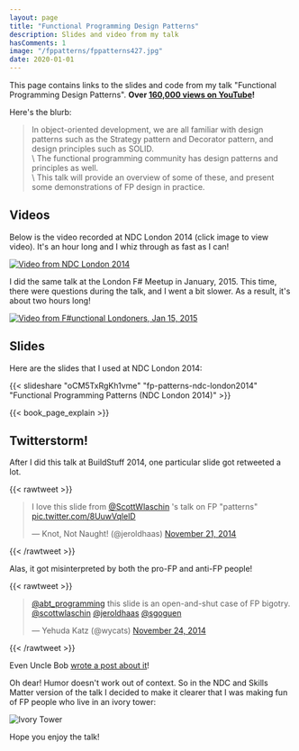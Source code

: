```yaml
---
layout: page
title: "Functional Programming Design Patterns"
description: Slides and video from my talk
hasComments: 1
image: "/fppatterns/fppatterns427.jpg"
date: 2020-01-01
---
```


This page contains links to the slides and code from my talk "Functional Programming Design Patterns". **Over [160,000 views on YouTube](https://www.youtube.com/watch?v=E8I19uA-wGY)!**

Here's the blurb:

> In object-oriented development, we are all familiar with design patterns   such as the Strategy pattern and Decorator pattern, and design principles such as SOLID.\
  \   The functional programming community has design patterns and principles as well.\
  \ This talk will provide an overview of some of these, and present some demonstrations of FP design in practice.


## Videos

Below is the video recorded at NDC London 2014 (click image to view video). It's an hour long and I whiz through as fast as I can!

[![Video from NDC London 2014](fppatterns427.jpg)](https://goo.gl/aptvwN)

I did the same talk at the London F# Meetup in January, 2015. This time, there were questions during the talk, and I went a bit slower. As a result, it's about two hours long!

[![Video from F#unctional Londoners, Jan 15, 2015](skillsmatter427.jpg)](https://skillsmatter.com/skillscasts/6120-functional-programming-design-patterns-with-scott-wlaschin)

## Slides

Here are the slides that I used at NDC London 2014:

{{< slideshare "oCM5TxRgKh1vme" "fp-patterns-ndc-london2014" "Functional Programming Patterns (NDC London 2014)" >}}

{{< book_page_explain >}}

## Twitterstorm!

After I did this talk at BuildStuff 2014, one particular slide got retweeted a lot.

{{< rawtweet >}}
<blockquote class="twitter-tweet" lang="en"><p>I love this slide from <a href="https://twitter.com/ScottWlaschin">@ScottWlaschin</a> &#39;s talk on FP &quot;patterns&quot; <a href="http://t.co/8UuwVqlelD">pic.twitter.com/8UuwVqlelD</a></p>&mdash; Knot, Not Naught! (@jeroldhaas) <a href="https://twitter.com/jeroldhaas/status/535919819355598848">November 21, 2014</a></blockquote>
<script async src="//platform.twitter.com/widgets.js" charset="utf-8"></script>
{{< /rawtweet >}}

Alas, it got misinterpreted by both the pro-FP and anti-FP people!

{{< rawtweet >}}
<blockquote class="twitter-tweet" lang="en"><p><a href="https://twitter.com/abt_programming">@abt_programming</a> this slide is an open-and-shut case of FP bigotry. <a href="https://twitter.com/ScottWlaschin">@scottwlaschin</a> <a href="https://twitter.com/jeroldhaas">@jeroldhaas</a> <a href="https://twitter.com/sgoguen">@sgoguen</a></p>&mdash; Yehuda Katz (@wycats) <a href="https://twitter.com/wycats/status/536737859466588161">November 24, 2014</a></blockquote>
<script async src="//platform.twitter.com/widgets.js" charset="utf-8"></script>
{{< /rawtweet >}}

Even Uncle Bob [wrote a post about it](http://blog.cleancoder.com/uncle-bob/2014/11/24/FPvsOO.html)!

Oh dear! Humor doesn't work out of context. So in the NDC and Skills Matter version of the talk I decided to make it clearer that I was making fun of FP people who live in an ivory tower:

![Ivory Tower](ivorytower.jpg)

Hope you enjoy the talk!